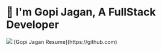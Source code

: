 # 👋 I'm Gopi Jagan, A FullStack Developer 

<!--
**Gopi159/Gopi159** is a ✨ _special_ ✨ repository because its `README.md` (this file) appears on your GitHub profile.

Here are some ideas to get you started:

- 🔭 I’m currently working on ...
- 🌱 I’m currently learning ...
- 👯 I’m looking to collaborate on ...
- 🤔 I’m looking for help with ...
- 💬 Ask me about ...
- 📫 How to reach me: ...
- 😄 Pronouns: ...
- ⚡ Fun fact: ...
-->
<img src="https://github-readme-stats.vercel.app/api?username=amanjaintkg9509&&show_icons=true&title_color=ffffff&icon_color=ffffff&text_color=fffff&bg_color=ff0011"/>
[Gopi Jagan Resume](https://github.com)
